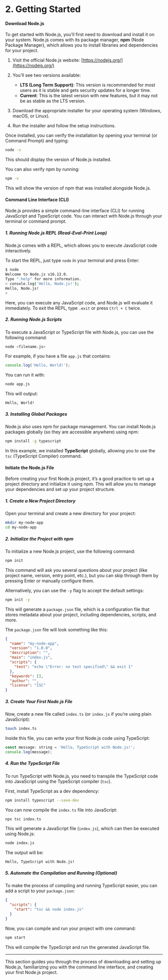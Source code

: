# 2. Getting Started

#### Download Node.js

To get started with Node.js, you'll first need to download and install it on your system. Node.js comes with its package manager, **npm** (Node Package Manager), which allows you to install libraries and dependencies for your project.

1. Visit the official Node.js website: [https://nodejs.org/](https://nodejs.org/)
2. You'll see two versions available:
    - **LTS (Long Term Support)**: This version is recommended for most users as it is stable and gets security updates for a longer time.
    - **Current**: This is the latest version with new features, but it may not be as stable as the LTS version.

3. Download the appropriate installer for your operating system (Windows, macOS, or Linux).
4. Run the installer and follow the setup instructions.

Once installed, you can verify the installation by opening your terminal (or Command Prompt) and typing:

```bash
node -v
```

This should display the version of Node.js installed.

You can also verify npm by running:

```bash
npm -v
```

This will show the version of npm that was installed alongside Node.js.

#### Command Line Interface (CLI)

Node.js provides a simple command-line interface (CLI) for running JavaScript and TypeScript code. You can interact with Node.js through your terminal or command prompt.

##### 1. Running Node.js REPL (Read-Eval-Print Loop)
Node.js comes with a REPL, which allows you to execute JavaScript code interactively.

To start the REPL, just type `node` in your terminal and press Enter:

```bash
$ node
Welcome to Node.js v16.13.0.
Type ".help" for more information.
> console.log('Hello, Node.js!');
Hello, Node.js!
>
```

Here, you can execute any JavaScript code, and Node.js will evaluate it immediately. To exit the REPL, type `.exit` or press `Ctrl + C` twice.

##### 2. Running Node.js Scripts

To execute a JavaScript or TypeScript file with Node.js, you can use the following command:

```bash
node <filename.js>
```

For example, if you have a file `app.js` that contains:

```javascript
console.log('Hello, World!');
```

You can run it with:

```bash
node app.js
```

This will output:

```
Hello, World!
```

##### 3. Installing Global Packages

Node.js also uses npm for package management. You can install Node.js packages globally (so they are accessible anywhere) using npm:

```bash
npm install -g typescript
```

In this example, we installed **TypeScript** globally, allowing you to use the `tsc` (TypeScript Compiler) command.

#### Initiate the Node.js File

Before creating your first Node.js project, it’s a good practice to set up a project directory and initialize it using npm. This will allow you to manage your dependencies and set up your project structure.

##### 1. Create a New Project Directory

Open your terminal and create a new directory for your project:

```bash
mkdir my-node-app
cd my-node-app
```

##### 2. Initialize the Project with npm

To initialize a new Node.js project, use the following command:

```bash
npm init
```

This command will ask you several questions about your project (like project name, version, entry point, etc.), but you can skip through them by pressing Enter or manually configure them.

Alternatively, you can use the `-y` flag to accept the default settings:

```bash
npm init -y
```

This will generate a `package.json` file, which is a configuration file that stores metadata about your project, including dependencies, scripts, and more.

The `package.json` file will look something like this:

```json
{
  "name": "my-node-app",
  "version": "1.0.0",
  "description": "",
  "main": "index.js",
  "scripts": {
    "test": "echo \"Error: no test specified\" && exit 1"
  },
  "keywords": [],
  "author": "",
  "license": "ISC"
}
```

##### 3. Create Your First Node.js File

Now, create a new file called `index.ts` (or `index.js` if you’re using plain JavaScript):

```bash
touch index.ts
```

Inside this file, you can write your first Node.js code using TypeScript:

```javascript
const message: string = 'Hello, TypeScript with Node.js!';
console.log(message);
```

##### 4. Run the TypeScript File

To run TypeScript with Node.js, you need to transpile the TypeScript code into JavaScript using the TypeScript compiler (`tsc`).

First, install TypeScript as a dev dependency:

```bash
npm install typescript --save-dev
```

You can now compile the `index.ts` file into JavaScript:

```bash
npx tsc index.ts
```

This will generate a JavaScript file (`index.js`), which can then be executed using Node.js:

```bash
node index.js
```

The output will be:

```
Hello, TypeScript with Node.js!
```

##### 5. Automate the Compilation and Running (Optional)

To make the process of compiling and running TypeScript easier, you can add a script to your `package.json`:

```json
{
  "scripts": {
    "start": "tsc && node index.js"
  }
}
```

Now, you can compile and run your project with one command:

```bash
npm start
```

This will compile the TypeScript and run the generated JavaScript file.

---

This section guides you through the process of downloading and setting up Node.js, familiarizing you with the command line interface, and creating your first Node.js project.
